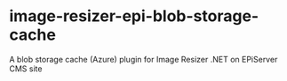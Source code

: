 # image-resizer-epi-blob-storage-cache
A blob storage cache (Azure) plugin for Image Resizer .NET on EPiServer CMS site
